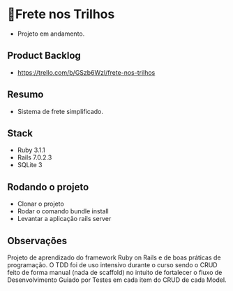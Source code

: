 # 🚚Frete nos Trilhos
* Projeto em andamento.

## Product Backlog
* https://trello.com/b/GSzb6Wzl/frete-nos-trilhos

## Resumo
* Sistema de frete simplificado.

## Stack
* Ruby 3.1.1
* Rails 7.0.2.3
* SQLite 3 

## Rodando o projeto
* Clonar o projeto
* Rodar o comando bundle install
* Levantar a aplicação rails server

## Observações
Projeto de aprendizado do framework Ruby on Rails e de boas práticas de programação. O TDD foi de uso intensivo durante o curso sendo o CRUD feito de forma manual (nada de scaffold) no intuito de fortalecer o fluxo de Desenvolvimento Guiado por Testes em cada item do CRUD de cada Model.
